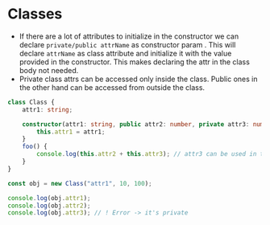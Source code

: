 # Classes

* If there are a lot of attributes to initialize in the constructor we can declare `private/public attrName` as constructor param . This will declare `attrName` as class attribute and initialize it with the value provided in the constructor. This makes declaring the attr in the class body not needed.
* Private class attrs can be accessed only inside the class. Public ones in the other hand can be accessed from outside the class.

```ts
class Class {
    attr1: string;

    constructor(attr1: string, public attr2: number, private attr3: number) {
        this.attr1 = attr1;
    }
    foo() {
        console.log(this.attr2 + this.attr3); // attr3 can be used in the class because it's private
    }
}

const obj = new Class("attr1", 10, 100);

console.log(obj.attr1);
console.log(obj.attr2);
console.log(obj.attr3); // ! Error -> it's private
```
